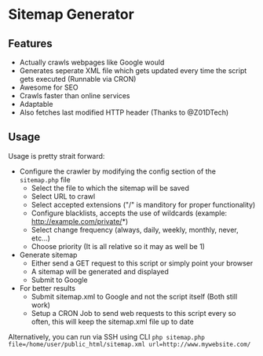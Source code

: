 # Sitemap Generator

## Features
 - Actually crawls webpages like Google would
 - Generates seperate XML file which gets updated every time the script gets executed (Runnable via CRON)
 - Awesome for SEO
 - Crawls faster than online services
 - Adaptable
 - Also fetches last modified HTTP header (Thanks to @Z01DTech)
 
## Usage
Usage is pretty strait forward:
 - Configure the crawler by modifying the config section of the `sitemap.php` file
    - Select the file to which the sitemap will be saved
    - Select URL to crawl
    - Select accepted extensions ("/" is manditory for proper functionality)
    - Configure blacklists, accepts the use of wildcards (example: http://example.com/private/*) 
    - Select change frequency (always, daily, weekly, monthly, never, etc...)
    - Choose priority (It is all relative so it may as well be 1)
 - Generate sitemap
    - Either send a GET request to this script or simply point your browser
    - A sitemap will be generated and displayed
    - Submit to Google
 - For better results
    - Submit sitemap.xml to Google and not the script itself (Both still work)
    - Setup a CRON Job to send web requests to this script every so often, this will keep the sitemap.xml file up to date

Alternatively, you can run via SSH using CLI `php sitemap.php file=/home/user/public_html/sitemap.xml url=http://www.mywebsite.com/`
